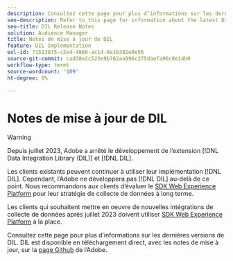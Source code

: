 ```yaml
---
description: Consultez cette page pour plus d’informations sur les dernières versions du DIL
seo-description: Refer to this page for information about the latest DIL releases
seo-title: DIL Release Notes
solution: Audience Manager
title: Notes de mise à jour de DIL
feature: DIL Implementation
exl-id: 71513875-c2e4-4866-ac14-0e1b382e0e56
source-git-commit: cad38e2c523e9b762aa996c275daefa96c8e14b0
workflow-type: tm+mt
source-wordcount: '109'
ht-degree: 0%

---
```


# Notes de mise à jour de DIL

>[!WARNING]
>
>Depuis juillet 2023, Adobe a arrêté le développement de l’extension [!DNL Data Integration Library (DIL)] et [!DNL DIL].
>
>Les clients existants peuvent continuer à utiliser leur implémentation [!DNL DIL]. Cependant, l’Adobe ne développera pas [!DNL DIL] au-delà de ce point. Nous recommandons aux clients d’évaluer le [SDK Web Experience Platform](https://experienceleague.adobe.com/docs/experience-platform/edge/home.html?lang=en) pour leur stratégie de collecte de données à long terme.
>
>Les clients qui souhaitent mettre en oeuvre de nouvelles intégrations de collecte de données après juillet 2023 doivent utiliser [SDK Web Experience Platform](https://experienceleague.adobe.com/docs/experience-platform/edge/home.html?lang=en) à la place.

Consultez cette page pour plus d’informations sur les dernières versions de DIL. DIL est disponible en téléchargement direct, avec les notes de mise à jour, sur la [page Github](https://github.com/Adobe-Marketing-Cloud/dil/releases) de l’Adobe.
